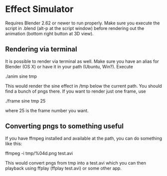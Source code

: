 # Effect Simulator

Requires Blender 2.62 or newer to run properly. Make sure you execute the
script in .blend (alt-p at the script window) before rendering out the
animation (bottom right button at 3D view).

## Rendering via terminal

It is possible to render via terminal as well. Make sure you have an alias for
Blender (OS X) or have it in your path (Ubuntu, Win?). Execute

./anim sine tmp

This would render the sine effect in /tmp below the current path. You should
find a bunch of pngs there. If you want to render just one frame, use

./frame sine tmp 25

where 25 is the frame number you want.

## Converting pngs to something useful

If you have ffmpeg installed and available at the path, you can do something
like this:

ffmpeg -i tmp/%04d.png test.avi

This would convert pngs from tmp into a test.avi which you can then playback
using ffplay (ffplay test.avi) or some other app.

